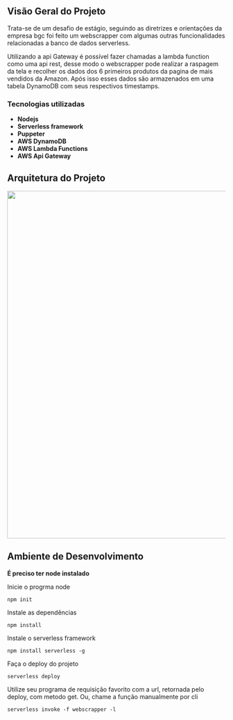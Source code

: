 ## Visão Geral do Projeto
Trata-se de um desafio de estágio, seguindo as diretrizes e orientações da empresa bgc foi feito um webscrapper com algumas outras funcionalidades relacionadas a banco de dados serverless.

Utilizando a api Gateway é possível fazer chamadas a lambda function como uma api rest, desse modo o webscrapper pode realizar a raspagem da tela e recolher os dados dos 6 primeiros produtos da pagina de mais vendidos da Amazon. Após isso esses dados são armazenados em uma tabela DynamoDB com seus respectivos timestamps.

### Tecnologias utilizadas
- **Nodejs**
- **Serverless framework**
- **Puppeter** 
- **AWS DynamoDB**
- **AWS Lambda Functions**
- **AWS Api Gateway**

## Arquitetura do Projeto
<img src = "https://imgur.com/s6lFq8Z.png" width="800px">

## Ambiente de Desenvolvimento
**É preciso ter node instalado**

Inicie o progrma node
```
npm init
```

Instale as dependências
```
npm install 
```


Instale o serverless framework
```
npm install serverless -g 
```

Faça o deploy do projeto
```
serverless deploy
```

Utilize seu programa de requisição favorito com a url, retornada pelo deploy, com metodo get. Ou, chame a função manualmente por cli
```
serverless invoke -f webscrapper -l
```


